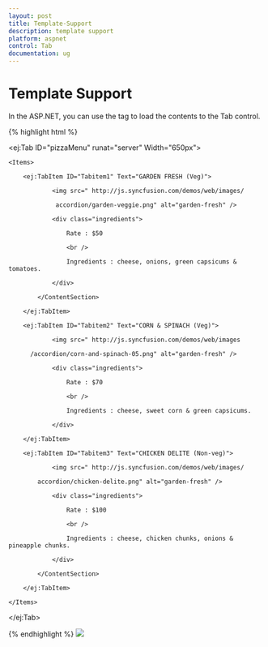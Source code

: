 ```yaml
---
layout: post
title: Template-Support
description: template support
platform: aspnet
control: Tab
documentation: ug
---
```


# Template Support

In the ASP.NET, you can use the <contentsection> tag to load the contents to the Tab control.

{% highlight html %}

<ej:Tab ID="pizzaMenu" runat="server" Width="650px">

    <Items>

        <ej:TabItem ID="Tabitem1" Text="GARDEN FRESH (Veg)">

<ContentSection>

                <img src=" http://js.syncfusion.com/demos/web/images/

                 accordion/garden-veggie.png" alt="garden-fresh" />

                <div class="ingredients">

                    Rate : $50

                    <br />

                    Ingredients : cheese, onions, green capsicums & tomatoes.

                </div>

            </ContentSection>

        </ej:TabItem>

        <ej:TabItem ID="Tabitem2" Text="CORN & SPINACH (Veg)">

<ContentSection>

                <img src=" http://js.syncfusion.com/demos/web/images

          /accordion/corn-and-spinach-05.png" alt="garden-fresh" />

                <div class="ingredients">

                    Rate : $70

                    <br />

                    Ingredients : cheese, sweet corn & green capsicums.

                </div>

</ContentSection>

        </ej:TabItem>

        <ej:TabItem ID="Tabitem3" Text="CHICKEN DELITE (Non-veg)">

<ContentSection>

                <img src=" http://js.syncfusion.com/demos/web/images/

            accordion/chicken-delite.png" alt="garden-fresh" />

                <div class="ingredients">

                    Rate : $100

                    <br />

                    Ingredients : cheese, chicken chunks, onions & pineapple chunks.

                </div>

            </ContentSection>

        </ej:TabItem>

    </Items>

</ej:Tab>





{% endhighlight %}
![](Template-Support_images/Template-Support_img1.png) 





